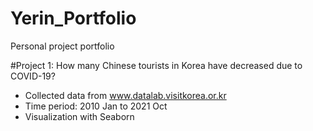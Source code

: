 # Yerin_Portfolio
Personal project portfolio

#Project 1: How many Chinese tourists in Korea have decreased due to COVID-19?
- Collected data from www.datalab.visitkorea.or.kr
- Time period: 2010 Jan to 2021 Oct
- Visualization with Seaborn
